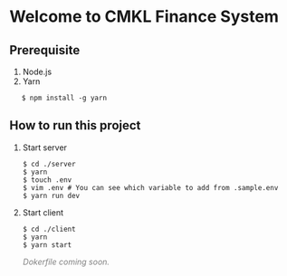 # **Welcome to CMKL Finance System**

## **Prerequisite**

1. Node.js
2. Yarn

 ```console
    $ npm install -g yarn
 ```

## **How to run this project**

1.  Start server

    ```console
    $ cd ./server
    $ yarn
    $ touch .env
    $ vim .env # You can see which variable to add from .sample.env
    $ yarn run dev
    ```

2.  Start client

    ```console
    $ cd ./client
    $ yarn
    $ yarn start
    ```

    <span style="color:grey">_Dokerfile coming soon._</span>
